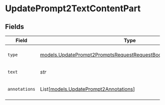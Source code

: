 # UpdatePrompt2TextContentPart


## Fields

| Field                                                                                                                                      | Type                                                                                                                                       | Required                                                                                                                                   | Description                                                                                                                                |
| ------------------------------------------------------------------------------------------------------------------------------------------ | ------------------------------------------------------------------------------------------------------------------------------------------ | ------------------------------------------------------------------------------------------------------------------------------------------ | ------------------------------------------------------------------------------------------------------------------------------------------ |
| `type`                                                                                                                                     | [models.UpdatePrompt2PromptsRequestRequestBodyPromptMessages3Type](../models/updateprompt2promptsrequestrequestbodypromptmessages3type.md) | :heavy_check_mark:                                                                                                                         | The type of the content part.                                                                                                              |
| `text`                                                                                                                                     | *str*                                                                                                                                      | :heavy_check_mark:                                                                                                                         | The text content.                                                                                                                          |
| `annotations`                                                                                                                              | List[[models.UpdatePrompt2Annotations](../models/updateprompt2annotations.md)]                                                             | :heavy_minus_sign:                                                                                                                         | Annotations for the text content.                                                                                                          |
